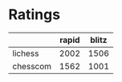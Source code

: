 # Ratings

|          | rapid | blitz |
|----------|-------|-------|
| lichess  | 2002 | 1506 |
| chesscom | 1562 | 1001 |
